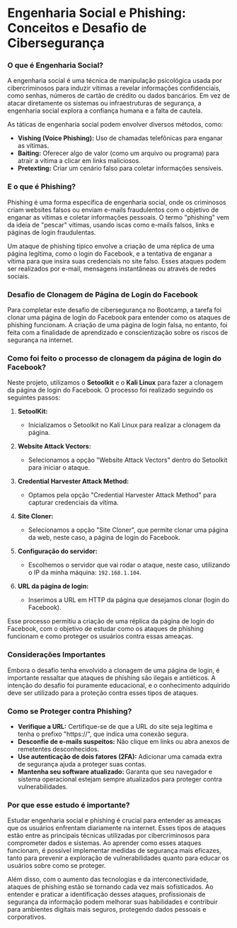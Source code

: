 # Engenharia Social e Phishing: Conceitos e Desafio de Cibersegurança

### O que é Engenharia Social?

A engenharia social é uma técnica de manipulação psicológica usada por cibercriminosos para induzir vítimas a revelar informações confidenciais, como senhas, números de cartão de crédito ou dados bancários. Em vez de atacar diretamente os sistemas ou infraestruturas de segurança, a engenharia social explora a confiança humana e a falta de cautela.

As táticas de engenharia social podem envolver diversos métodos, como:

- **Vishing (Voice Phishing):** Uso de chamadas telefônicas para enganar as vítimas.
- **Baiting:** Oferecer algo de valor (como um arquivo ou programa) para atrair a vítima a clicar em links maliciosos.
- **Pretexting:** Criar um cenário falso para coletar informações sensíveis.

### E o que é Phishing?

Phishing é uma forma específica de engenharia social, onde os criminosos criam websites falsos ou enviam e-mails fraudulentos com o objetivo de enganar as vítimas e coletar informações pessoais. O termo "phishing" vem da ideia de "pescar" vítimas, usando iscas como e-mails falsos, links e páginas de login fraudulentas.

Um ataque de phishing típico envolve a criação de uma réplica de uma página legítima, como o login do Facebook, e a tentativa de enganar a vítima para que insira suas credenciais no site falso. Esses ataques podem ser realizados por e-mail, mensagens instantâneas ou através de redes sociais.

### Desafio de Clonagem de Página de Login do Facebook

Para completar este desafio de cibersegurança no Bootcamp, a tarefa foi clonar uma página de login do Facebook para entender como os ataques de phishing funcionam. A criação de uma página de login falsa, no entanto, foi feita com a finalidade de aprendizado e conscientização sobre os riscos de segurança na internet.

### Como foi feito o processo de clonagem da página de login do Facebook?

Neste projeto, utilizamos o **Setoolkit** e o **Kali Linux** para fazer a clonagem da página de login do Facebook. O processo foi realizado seguindo os seguintes passos:

1. **SetoolKit:**
   - Inicializamos o Setoolkit no Kali Linux para realizar a clonagem da página.
   
2. **Website Attack Vectors:**
   - Selecionamos a opção "Website Attack Vectors" dentro do Setoolkit para iniciar o ataque.
   
3. **Credential Harvester Attack Method:**
   - Optamos pela opção "Credential Harvester Attack Method" para capturar credenciais da vítima.

4. **Site Cloner:**
   - Selecionamos a opção "Site Cloner", que permite clonar uma página da web, neste caso, a página de login do Facebook.

5. **Configuração do servidor:**
   - Escolhemos o servidor que vai rodar o ataque, neste caso, utilizando o IP da minha máquina: `192.168.1.104`.

6. **URL da página de login:**
   - Inserimos a URL em HTTP da página que desejamos clonar (login do Facebook).

Esse processo permitiu a criação de uma réplica da página de login do Facebook, com o objetivo de estudar como os ataques de phishing funcionam e como proteger os usuários contra essas ameaças.

### Considerações Importantes

Embora o desafio tenha envolvido a clonagem de uma página de login, é importante ressaltar que ataques de phishing são ilegais e antiéticos. A intenção do desafio foi puramente educacional, e o conhecimento adquirido deve ser utilizado para a proteção contra esses tipos de ataques.

### Como se Proteger contra Phishing?

- **Verifique a URL:** Certifique-se de que a URL do site seja legítima e tenha o prefixo "https://", que indica uma conexão segura.
- **Desconfie de e-mails suspeitos:** Não clique em links ou abra anexos de remetentes desconhecidos.
- **Use autenticação de dois fatores (2FA):** Adicionar uma camada extra de segurança ajuda a proteger suas contas.
- **Mantenha seu software atualizado:** Garanta que seu navegador e sistema operacional estejam sempre atualizados para proteger contra vulnerabilidades.

### Por que esse estudo é importante?

Estudar engenharia social e phishing é crucial para entender as ameaças que os usuários enfrentam diariamente na internet. Esses tipos de ataques estão entre as principais técnicas utilizadas por cibercriminosos para comprometer dados e sistemas. Ao aprender como esses ataques funcionam, é possível implementar medidas de segurança mais eficazes, tanto para prevenir a exploração de vulnerabilidades quanto para educar os usuários sobre como se proteger.

Além disso, com o aumento das tecnologias e da interconectividade, ataques de phishing estão se tornando cada vez mais sofisticados. Ao entender e praticar a identificação desses ataques, profissionais de segurança da informação podem melhorar suas habilidades e contribuir para ambientes digitais mais seguros, protegendo dados pessoais e corporativos.
